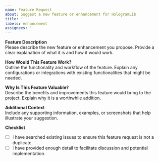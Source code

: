 ```yaml
---
name: Feature Request
about: Suggest a new feature or enhancement for HologramLib
title: ''
labels: enhancement
assignees: ''
---
```


**Feature Description**  
Please describe the new feature or enhancement you propose. Provide a clear explanation of what it is and how it would work.

**How Would This Feature Work?**  
Outline the functionality and workflow of the feature. Explain any configurations or integrations with existing functionalities that might be needed.

**Why Is This Feature Valuable?**  
Describe the benefits and improvements this feature would bring to the project. Explain why it is a worthwhile addition.

**Additional Context**  
Include any supporting information, examples, or screenshots that help illustrate your suggestion.

**Checklist**
- [ ] I have searched existing issues to ensure this feature request is not a duplicate.
- [ ] I have provided enough detail to facilitate discussion and potential implementation.
